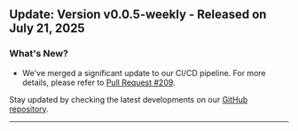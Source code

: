## Update: Version v0.0.5-weekly - Released on July 21, 2025

### What's New?
- We've merged a significant update to our CI/CD pipeline. For more details, please refer to [Pull Request #209](https://github.com/getjavelin/javelin-python/issues/209).

Stay updated by checking the latest developments on our [GitHub repository](https://github.com/getjavelin/javelin-python).

---

